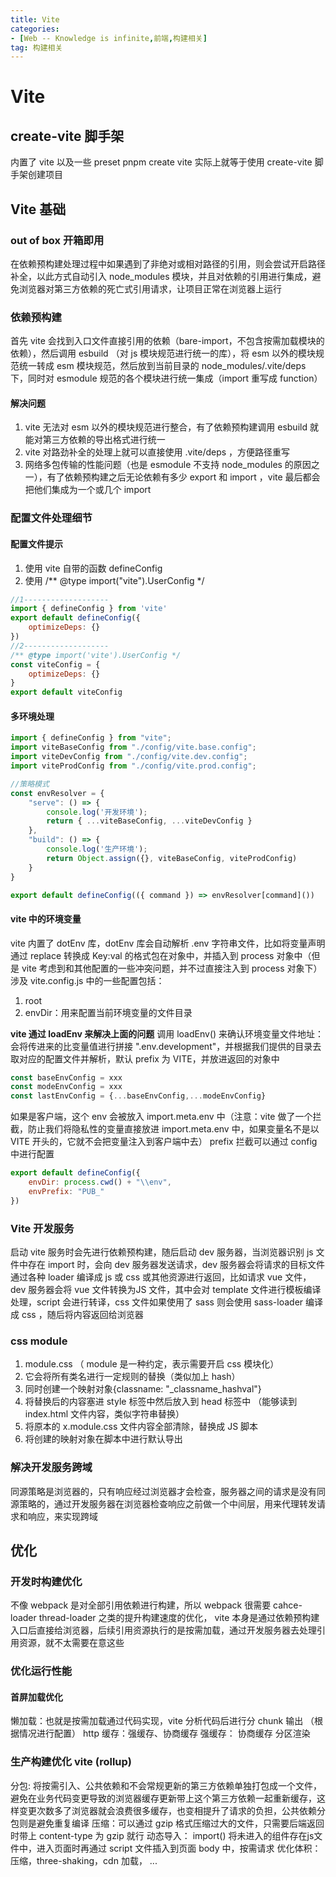 ```yaml
---
title: Vite
categories: 
- [Web -- Knowledge is infinite,前端,构建相关]
tag: 构建相关
---
```

# Vite
##  create-vite 脚手架
内置了 vite 以及一些 preset
pnpm create vite 实际上就等于使用 create-vite 脚手架创建项目
## Vite 基础
### out of box 开箱即用
在依赖预构建处理过程中如果遇到了非绝对或相对路径的引用，则会尝试开启路径补全，以此方式自动引入 node_modules 模块，并且对依赖的引用进行集成，避免浏览器对第三方依赖的死亡式引用请求，让项目正常在浏览器上运行
### 依赖预构建
首先 vite 会找到入口文件直接引用的依赖（bare-import，不包含按需加载模块的依赖），然后调用 esbuild （对 js 模块规范进行统一的库），将 esm 以外的模块规范统一转成 esm 模块规范，然后放到当前目录的 node_modules/.vite/deps 下，同时对 esmodule 规范的各个模块进行统一集成（import 重写成 function）
#### 解决问题

1. vite 无法对 esm 以外的模块规范进行整合，有了依赖预构建调用 esbuild 就能对第三方依赖的导出格式进行统一
2. vite 对路劲补全的处理上就可以直接使用 .vite/deps ，方便路径重写
3. 网络多包传输的性能问题（也是 esmodule 不支持 node_modules 的原因之一），有了依赖预构建之后无论依赖有多少 export 和 import ，vite 最后都会把他们集成为一个或几个 import
### 配置文件处理细节
#### 配置文件提示

1. 使用 vite 自带的函数 defineConfig 
2. 使用 /** @type import("vite").UserConfig */
```javascript
//1-------------------
import { defineConfig } from 'vite'
export default defineConfig({
    optimizeDeps: {}
})
//2-------------------
/** @type import('vite').UserConfig */
const viteConfig = {
    optimizeDeps: {}
}
export default viteConfig
```
#### 多环境处理
```javascript
import { defineConfig } from "vite";
import viteBaseConfig from "./config/vite.base.config";
import viteDevConfig from "./config/vite.dev.config";
import viteProdConfig from "./config/vite.prod.config";

//策略模式
const envResolver = {
    "serve": () => {
        console.log('开发环境');
        return { ...viteBaseConfig, ...viteDevConfig }
    },
    "build": () => {
        console.log('生产环境');
        return Object.assign({}, viteBaseConfig, viteProdConfig)
    }
}

export default defineConfig(({ command }) => envResolver[command]())
```
#### vite 中的环境变量
vite 内置了 dotEnv 库，dotEnv 库会自动解析 .env 字符串文件，比如将变量声明通过 replace 转换成 Key:val 的格式包在对象中，并插入到 process 对象中（但是 vite 考虑到和其他配置的一些冲突问题，并不过直接注入到 process 对象下）
涉及 vite.config.js 中的一些配置包括：

1. root
2. envDir：用来配置当前环境变量的文件目录

**vite 通过 loadEnv 来解决上面的问题**
调用 loadEnv() 来确认环境变量文件地址：  会将传进来的比变量值进行拼接 ".env.development"，并根据我们提供的目录去取对应的配置文件并解析，默认 prefix 为 VITE，并放进返回的对象中
```javascript
const baseEnvConfig = xxx
const modeEnvConfig = xxx
const lastEnvConfig = {...baseEnvConfig,...modeEnvConfig}
```
如果是客户端，这个 env 会被放入 import.meta.env 中（注意：vite 做了一个拦截，防止我们将隐私性的变量直接放进 import.meta.env 中，如果变量名不是以 VITE 开头的，它就不会把变量注入到客户端中去）
prefix 拦截可以通过 config 中进行配置
```javascript
export default defineConfig({
    envDir: process.cwd() + "\\env",
    envPrefix: "PUB_"
})
```
### Vite 开发服务
启动 vite 服务时会先进行依赖预构建，随后启动 dev 服务器，当浏览器识别 js 文件中存在 import  时，会向 dev 服务器发送请求，dev 服务器会将请求的目标文件通过各种 loader 编译成 js 或 css 或其他资源进行返回，比如请求 vue 文件，dev 服务器会将 vue 文件转换为JS 文件，其中会对 template 文件进行模板编译处理，script 会进行转译，css 文件如果使用了 sass 则会使用 sass-loader 编译成 css ，随后将内容返回给浏览器
### css module

1. module.css （ module 是一种约定，表示需要开启 css 模块化）
2. 它会将所有类名进行一定规则的替换（类似加上 hash）
3. 同时创建一个映射对象{classname: "_classname_hashval"}
4. 将替换后的内容塞进 style 标签中然后放入到 head 标签中 （能够读到 index.html 文件内容，类似字符串替换）
5. 将原本的 x.module.css 文件内容全部清除，替换成 JS 脚本
6. 将创建的映射对象在脚本中进行默认导出
### 解决开发服务跨域
同源策略是浏览器的，只有响应经过浏览器才会检查，服务器之间的请求是没有同源策略的，通过开发服务器在浏览器检查响应之前做一个中间层，用来代理转发请求和响应，来实现跨域
## 优化
### 开发时构建优化
不像 webpack 是对全部引用依赖进行构建，所以 webpack 很需要 cahce-loader  thread-loader 之类的提升构建速度的优化， vite 本身是通过依赖预构建入口后直接给浏览器，后续引用资源执行的是按需加载，通过开发服务器去处理引用资源，就不太需要在意这些
### 优化运行性能
#### 首屏加载优化
懒加载：也就是按需加载通过代码实现，vite 分析代码后进行分 chunk 输出 （根据情况进行配置）
http 缓存：强缓存、协商缓存
强缓存：
协商缓存
分区渲染
### 生产构建优化 vite (rollup)
分包: 将按需引入、公共依赖和不会常规更新的第三方依赖单独打包成一个文件，避免在业务代码变更导致的浏览器缓存更新带上这个第三方依赖一起重新缓存，这样变更次数多了浏览器就会浪费很多缓存，也变相提升了请求的负担，公共依赖分包则是避免重复编译
压缩：可以通过 gzip 格式压缩过大的文件，只需要后端返回时带上 content-type 为 gzip 就行
动态导入： import() 将未进入的组件存在js文件中，进入页面时再通过 script 文件插入到页面 body 中，按需请求
优化体积： 压缩，three-shaking，cdn 加载， ...
